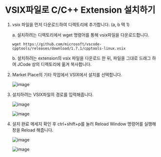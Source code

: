 # VSIX파일로 C/C++ Extension 설치하기


1. vsix 파일을 먼저 다운로드하여 디렉토리에 추가합니다. (a, b 택 1)

      a. 설치하려는 디렉토리에서 wget 명령어를 통해 vsix파일을 다운로드합니다.
      
      ``` wget https://github.com/microsoft/vscode-cpptools/releases/download/1.7.1/cpptools-linux.vsix ```
  
      b. 설치하려는 extension의 vsix 파일을 다운로드 한 뒤, 파일을 그대로 드래그 하여 JCode 상의 디렉토리에 옮겨 복사합니다.
      
2. Market Place의 기타 작업에서 VSIX에서 설치를 선택합니다.

     ![image](https://user-images.githubusercontent.com/87172228/144238347-fc684169-8f80-4984-b5d3-69516c024b34.png)

3. 설치하려는 VSIX파일의 경로를 입력해줍니다.

    ![image](https://user-images.githubusercontent.com/87172228/144238608-6c9311ea-fcc6-4161-8379-8820b2b9f5cd.png)

    ![image](https://user-images.githubusercontent.com/87172228/144238710-94be01b8-bdc5-4767-830a-cde765873d0a.png)

4. 설치 완료 메세지 확인 후 ctrl+shift+p를 눌러 Reload Window 명령어를 실행해 창을 Reload 해줍니다.

    ![image](https://user-images.githubusercontent.com/87172228/144238823-7fafa7b1-623e-412b-a9d5-fcbd13c28a50.png)
    
    ![image](https://user-images.githubusercontent.com/87172228/144239070-1ac5c4b8-b63e-457c-84e6-3b9fe98b2560.png)
